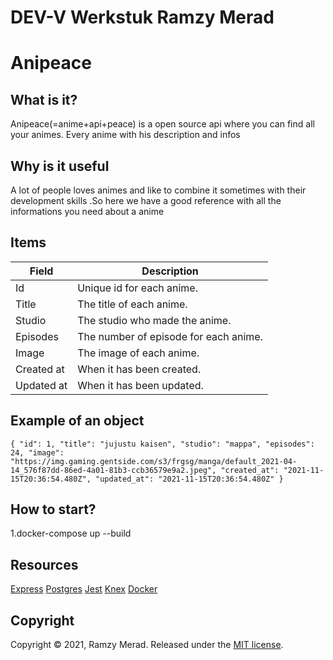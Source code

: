 # DEV-V Werkstuk Ramzy Merad
# Anipeace

## What is it?
Anipeace(=anime+api+peace) is a open source api where you can find all your animes. Every anime with his description and infos
## Why is it useful
A lot of people loves animes and like to combine it sometimes with their development skills
.So here we have a good reference with all the informations you need about a anime
## Items
Field | Description
------|------------
Id | Unique id for each anime.
Title | The title of each anime.
Studio | The studio who made the anime.
Episodes | The number of episode for each anime.
Image | The image of each anime.
Created at | When it has been created.
Updated at | When it has been updated.
## Example of an object
`{
  "id": 1,
    "title": "jujustu kaisen",
    "studio": "mappa",
    "episodes": 24,
    "image": "https://img.gaming.gentside.com/s3/frgsg/manga/default_2021-04-14_576f87dd-86ed-4a01-81b3-ccb36579e9a2.jpeg",
    "created_at": "2021-11-15T20:36:54.480Z",
    "updated_at": "2021-11-15T20:36:54.480Z"
}
`

## How to start?
1.docker-compose up --build
## Resources
[Express](https://expressjs.com/)
[Postgres](https://www.postgresql.org/docs/)
[Jest](https://jestjs.io/docs/getting-started)
[Knex](https://knexjs.org/)
[Docker](https://docs.docker.com/) 
## Copyright
Copyright © 2021, Ramzy Merad. Released under the [MIT license](Anipeace/LICENSE).
